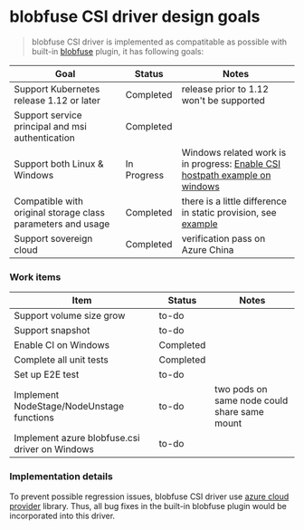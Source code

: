 # blobfuse CSI driver design goals
 > blobfuse CSI driver is implemented as compatitable as possible with built-in [blobfuse](https://kubernetes.io/docs/concepts/storage/volumes/#blobfuse) plugin, it has following goals:

Goal | Status | Notes
--- | --- | --- |
Support Kubernetes release 1.12 or later | Completed | release prior to 1.12 won't be supported |
Support service principal and msi authentication | Completed |  |
Support both Linux & Windows | In Progress | Windows related work is in progress: [Enable CSI hostpath example on windows](https://github.com/kubernetes-csi/drivers/issues/79) |
Compatible with original storage class parameters and usage| Completed | there is a little difference in static provision, see [example](../deploy/example/pv-blobfuse-csi.yaml) |
Support sovereign cloud| Completed | verification pass on Azure China |

### Work items
Item | Status | Notes
--- | --- | --- |
Support volume size grow | to-do |  |
Support snapshot | to-do |  |
Enable CI on Windows | Completed |  |
Complete all unit tests | Completed |  |
Set up E2E test | to-do |  |
Implement NodeStage/NodeUnstage functions | to-do | two pods on same node could share same mount |
Implement azure blobfuse.csi driver on Windows | to-do |  |

### Implementation details
To prevent possible regression issues, blobfuse CSI driver use [azure cloud provider](https://github.com/kubernetes/kubernetes/tree/v1.13.0/pkg/cloudprovider/providers/azure) library. Thus, all bug fixes in the built-in blobfuse plugin would be incorporated into this driver.

